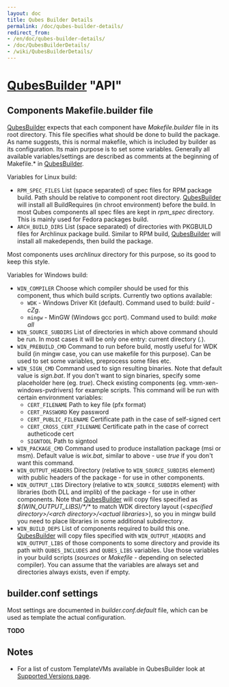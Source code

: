 ```yaml
---
layout: doc
title: Qubes Builder Details
permalink: /doc/qubes-builder-details/
redirect_from:
- /en/doc/qubes-builder-details/
- /doc/QubesBuilderDetails/
- /wiki/QubesBuilderDetails/
---
```


[QubesBuilder](/doc/qubes-builder/) "API"
========================================

Components Makefile.builder file
--------------------------------

[QubesBuilder](/doc/qubes-builder/) expects that each component have *Makefile.builder* file in its root directory. This file specifies what should be done to build the package. As name suggests, this is normal makefile, which is included by builder as its configuration. Its main purpose is to set some variables. Generally all available variables/settings are described as comments at the beginning of Makefile.\* in [QubesBuilder](/doc/qubes-builder/).

Variables for Linux build:

-   `RPM_SPEC_FILES` List (space separated) of spec files for RPM package build. Path should be relative to component root directory. [QubesBuilder](/doc/qubes-builder/) will install all BuildRequires (in chroot environment) before the build. In most Qubes components all spec files are kept in *rpm\_spec* directory. This is mainly used for Fedora packages build.
-   `ARCH_BUILD_DIRS` List (space separated) of directories with PKGBUILD files for Archlinux package build. Similar to RPM build, [QubesBuilder](/doc/qubes-builder/) will install all makedepends, then build the package.

Most components uses *archlinux* directory for this purpose, so its good to keep this style.

Variables for Windows build:

-   `WIN_COMPILER` Choose which compiler should be used for this component, thus which build scripts. Currently two options available:
    -   `WDK` - Windows Driver Kit (default). Command used to build: *build -cZg*.
    -   `mingw` - MinGW (Windows gcc port). Command used to build: *make all*
-   `WIN_SOURCE_SUBDIRS` List of directories in which above command should be run. In most cases it will be only one entry: current directory (*.*).
-   `WIN_PREBUILD_CMD` Command to run before build, mostly useful for WDK build (in mingw case, you can use makefile for this purpose). Can be used to set some variables, preprocess some files etc.
-   `WIN_SIGN_CMD` Command used to sign resulting binaries. Note that default value is *sign.bat*. If you don't want to sign binaries, specify some placeholder here (eg. *true*). Check existing components (eg. vmm-xen-windows-pvdrivers) for example scripts. This command will be run with certain environment variables:
    -   `CERT_FILENAME` Path to key file (pfx format)
    -   `CERT_PASSWORD` Key password
    -   `CERT_PUBLIC_FILENAME` Certificate path in the case of self-signed cert
    -   `CERT_CROSS_CERT_FILENAME` Certificate path in the case of correct autheticode cert
    -   `SIGNTOOL` Path to signtool
-   `WIN_PACKAGE_CMD` Command used to produce installation package (msi or msm). Default value is *wix.bat*, similar to above - use *true* if you don't want this command.
-   `WIN_OUTPUT_HEADERS` Directory (relative to `WIN_SOURCE_SUBDIRS` element) with public headers of the package - for use in other components.
-   `WIN_OUTPUT_LIBS` Directory (relative to `WIN_SOURCE_SUBDIRS` element) with libraries (both DLL and implib) of the package - for use in other components. Note that [QubesBuilder](/doc/qubes-builder/) will copy files specified as *\$(WIN\_OUTPUT\_LIBS)/\*/\** to match WDK directory layout (*\<specified directory\>/\<arch directory\>/\<actual libraries\>*), so you in mingw build you need to place libraries in some additional subdirectory.
-   `WIN_BUILD_DEPS` List of components required to build this one. [QubesBuilder](/doc/qubes-builder/) will copy files specified with `WIN_OUTPUT_HEADERS` and `WIN_OUTPUT_LIBS` of those components to some directory and provide its path with `QUBES_INCLUDES` and `QUBES_LIBS` variables. Use those variables in your build scripts (*sources* or *Makefile* - depending on selected compiler). You can assume that the variables are always set and directories always exists, even if empty.

builder.conf settings
---------------------

Most settings are documented in *builder.conf.default* file, which can be used as template the actual configuration.

**TODO**

Notes
-----

* For a list of custom TemplateVMs available in QubesBuilder look at [Supported Versions page](/doc/supported-versions/).
